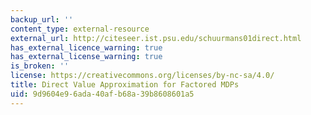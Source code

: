 ```yaml
---
backup_url: ''
content_type: external-resource
external_url: http://citeseer.ist.psu.edu/schuurmans01direct.html
has_external_licence_warning: true
has_external_license_warning: true
is_broken: ''
license: https://creativecommons.org/licenses/by-nc-sa/4.0/
title: Direct Value Approximation for Factored MDPs
uid: 9d9604e9-6ada-40af-b68a-39b8608601a5
---
```

